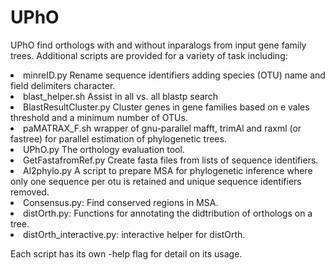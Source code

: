 # UPhO

UPhO find orthologs with and without inparalogs from input gene family trees.
Additional scripts are provided for a variety of task including:
<li>minreID.py Rename sequence identifiers adding species (OTU) name and field delimiters character.
<li>blast_helper.sh Assist in  all vs. all blastp search
<li>BlastResultCluster.py Cluster genes in gene families based on e vales threshold and a minimum number of OTUs.
<li>paMATRAX_F.sh wrapper of gnu-parallel mafft, trimAl and raxml (or fastree) for parallel estimation of phylogenetic trees.
<li>UPhO.py The orthology evaluation tool. 
<li>GetFastafromRef.py Create fasta files from lists of sequence identifiers.
<li>Al2phylo.py A script to prepare MSA for phylogenetic inference where only one sequence per otu is retained and unique sequence identifiers removed.
<li>Consensus.py: Find conserved regions in MSA.
<li>distOrth.py: Functions for annotating the didtribution of orthologs on a tree.
<li>distOrth_interactive.py: interactive helper for distOrth.


Each script has its own  -help flag for detail on its usage.

